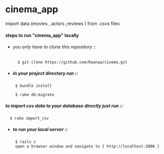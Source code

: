 # cinema_app

import data (movies , actors ,reviews ) from .csvs files

#### steps to run "cinema_app" locally

- ###### you only have to clone this repository ::

        $ git clone https://github.com/Raanaa/cinema.git

- ##### in your project directory run ::

       $ bundle install

       $ rake db:migrate

##### to import csv data to your database directly just run ::

      $ rake import_csv

- ##### to run your local server ::

       $ rails s
       open a browser window and navigate to [ http://localhost:3000 ]

